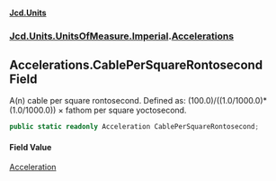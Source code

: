 #### [Jcd.Units](index.md 'index')
### [Jcd.Units.UnitsOfMeasure.Imperial](Jcd.Units.UnitsOfMeasure.Imperial.md 'Jcd.Units.UnitsOfMeasure.Imperial').[Accelerations](Accelerations.md 'Jcd.Units.UnitsOfMeasure.Imperial.Accelerations')

## Accelerations.CablePerSquareRontosecond Field

A(n) cable per square rontosecond. Defined as: (100.0)/((1.0/1000.0)*(1.0/1000.0)) × fathom per square yoctosecond.

```csharp
public static readonly Acceleration CablePerSquareRontosecond;
```

#### Field Value
[Acceleration](Acceleration.md 'Jcd.Units.UnitTypes.Acceleration')